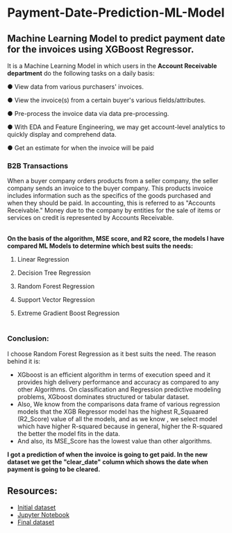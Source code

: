 # Payment-Date-Prediction-ML-Model
## Machine Learning Model to predict payment date for the invoices using XGBoost Regressor.

It is a Machine Learning Model in which users in the **Account Receivable department** do the following tasks on a daily basis:

● View data from various purchasers' invoices.

● View the invoice(s) from a certain buyer's various fields/attributes.

● Pre-process the invoice data via data pre-processing.

● With EDA and Feature Engineering, we may get account-level analytics to quickly
display and comprehend data.

● Get an estimate for when the invoice will be paid

### B2B Transactions ###
<p>
When a buyer company orders products from a seller company, the seller company sends an invoice to the buyer company. This products invoice includes information such as the specifics of the goods purchased and when they should be paid. In accounting, this is referred to as "Accounts Receivable."
Money due to the company by entities for the sale of items or services on credit is represented by Accounts Receivable.
<br><br>
</p>

**On the basis of the algorithm, MSE score, and R2 score, the models I have compared ML Models to determine which best suits the needs:**

1. Linear Regression

2. Decision Tree Regression

3. Random Forest Regression

4. Support Vector Regression

5. Extreme Gradient Boost Regression
<br><br>
### Conclusion:
I choose Random Forest Regression as it best suits the need.
The reason behind it is:
* XGboost is an efficient algorithm in terms of execution speed and it provides high delivery performance and accuracy as compared to any other Algorithms. On classification and Regression predictive modeling problems, XGboost dominates structured or tabular dataset.
* Also, We know from the comparisons data frame of various regression models  that the XGB Regressor model has the highest  R_Squaared (R2_Score) value of all the models, and as we know , we select model which have higher R-squared because in general, higher the R-squared the better the model fits in the data.
* And also, its MSE_Score has the lowest value than other algorithms.

**I got a prediction of when the invoice is going to get paid. In the new dataset we get the "clear_date" column which shows the date when payment is going to be cleared.**

## Resources:
* [Initial dataset](https://github.com/saquib4u/Payment-Date-Prediction-ML-Model/blob/main/dataset.csv)
* [Jupyter Notebook](https://github.com/saquib4u/Payment-Date-Prediction-ML-Model/blob/main/Payment_date_prediction.ipynb)
* [Final dataset](https://github.com/saquib4u/Payment-Date-Prediction-ML-Model/blob/main/final_dataset.csv)
